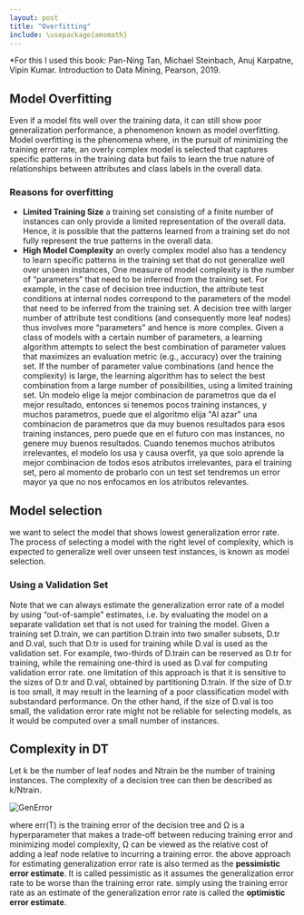 ```yaml
---
layout: post
title: "Overfitting"
include: \usepackage{amsmath}
---
```

*For this I used this book:
Pan-Ning Tan, Michael Steinbach, Anuj Karpatne, Vipin Kumar. Introduction
to Data Mining, Pearson, 2019.

## Model Overfitting

Even if a model fits well over the training data, it can still show poor generalization performance, a phenomenon known as model overfitting.
Model overfitting is the phenomena where, in the pursuit of minimizing the training error rate, an overly complex model is selected that captures specific patterns in the training data but fails to learn the true nature of relationships between attributes and class labels in the overall data.

### Reasons for overfitting

* **Limited Training Size** a training set consisting of a finite number of instances can only provide a limited representation of the overall data. Hence, it is possible that the patterns learned from a training set do not fully represent the true patterns in the overall data.
* **High Model Complexity** an overly complex model also has a tendency to learn specific patterns in the training set that do not generalize well over unseen instances, One measure of model complexity is the number of “parameters” that need to be inferred from the training set. For example, in the case of decision tree induction, the attribute test conditions at internal nodes correspond to the parameters of the model that need to be inferred from the training set. A decision tree with larger number of attribute test conditions (and consequently more leaf nodes) thus involves more “parameters” and hence is more complex. Given a class of models with a certain number of parameters, a learning algorithm attempts to select the best combination of parameter values that maximizes an evaluation metric (e.g., accuracy) over the training set. If the number of parameter value combinations (and hence the complexity) is large, the learning algorithm has to select the best combination from a large number of possibilities, using a limited training set.
Un modelo elige la mejor combinacion de parametros que da el mejor resultado, entonces si tenemos pocos training instances, y muchos parametros, puede que el algoritmo elija "Al azar" una combinacion de parametros que da muy buenos resultados para esos training instances, pero puede que en el futuro con mas instances, no genere muy buenos resultados.
Cuando tenemos muchos atributos irrelevantes, el modelo los usa y causa overfit, ya que solo aprende la mejor combinacion de todos esos atributos irrelevantes, para el training set, pero al momento de probarlo con un test set tendremos un error mayor ya que no nos enfocamos en los atributos relevantes.

## Model selection

we want to select the model that shows lowest generalization error rate. The process of selecting a model with the right level of complexity, which is expected to generalize well over unseen test instances, is known as model selection.

### Using a Validation Set

Note that we can always estimate the generalization error rate of a model by using “out-of-sample” estimates, i.e. by evaluating the model on a separate validation set that is not used for training the model.
Given a training set D.train, we can partition D.train into two smaller subsets, D.tr and D.val, such that D.tr is used for training while D.val is used as the validation set. For example, two-thirds of D.train can be reserved as D.tr for training, while the remaining one-third is used as D.val for computing validation error rate.
one limitation of this approach is that it is sensitive to the sizes of D.tr and D.val, obtained by partitioning D.train. If the size of D.tr is too small, it may result in the learning of a poor classification model with substandard performance.
On the other hand, if the size of D.val is too small, the validation error rate might not be reliable for selecting models, as it would be computed over a small number of instances.

## Complexity in DT

Let k be the number of leaf nodes and Ntrain be the number of training instances. The complexity of a decision tree can then be described as k/Ntrain.

![GenError]({{site.baseurl}}/images/GenError.JPG)

where err(T) is the training error of the decision tree and Ω is a hyperparameter that makes a trade-off between reducing training error and minimizing model complexity, Ω can be viewed as the relative cost of adding a leaf node relative to incurring a training error. the above approach for estimating generalization error rate is also termed as the **pessimistic error estimate**. It is called pessimistic as it assumes the generalization error rate to be worse than the training error rate.
simply using the training error rate as an estimate of the generalization error rate is called the **optimistic error estimate**.
